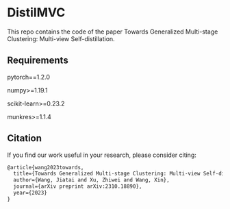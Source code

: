 # DistilMVC
This repo contains the code of the paper Towards Generalized Multi-stage Clustering: Multi-view Self-distillation.

## Requirements

pytorch==1.2.0 

numpy>=1.19.1

scikit-learn>=0.23.2

munkres>=1.1.4

## Citation
If you find our work useful in your research, please consider citing:
```latex
@article{wang2023towards,
  title={Towards Generalized Multi-stage Clustering: Multi-view Self-distillation},
  author={Wang, Jiatai and Xu, Zhiwei and Wang, Xin},
  journal={arXiv preprint arXiv:2310.18890},
  year={2023}
}
```
